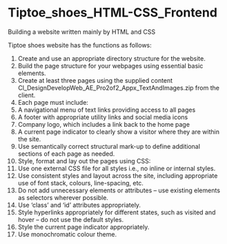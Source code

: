 # Tiptoe_shoes_HTML-CSS_Frontend
Building a website written mainly by HTML and CSS

Tiptoe shoes website has the functions as follows:

1.	Create and use an appropriate directory structure for the website.
2.	Build the page structure for your webpages using essential basic elements.
3.	Create at least three pages using the supplied content Cl_DesignDevelopWeb_AE_Pro2of2_Appx_TextAndImages.zip from the client.
4.	Each page must include:
5.	A navigational menu of text links providing access to all pages
6.	A footer with appropriate utility links and social media icons
7.	Company logo, which includes a link back to the home page
8.	A current page indicator to clearly show a visitor where they are within the site.
9.	Use semantically correct structural mark-up to define additional sections of each page as needed.
10.	Style, format and lay out the pages using CSS:
11.	Use one external CSS file for all styles i.e., no inline or internal styles.
12.	Use consistent styles and layout across the site, including appropriate use of font stack, colours, line-spacing, etc.
13.	Do not add unnecessary elements or attributes – use existing elements as selectors wherever possible.
14.	Use ‘class’ and ‘id’ attributes appropriately.
15.	Style hyperlinks appropriately for different states, such as visited and hover – do not use the default styles.
16.	Style the current page indicator appropriately.
17.	Use monochromatic colour theme.
